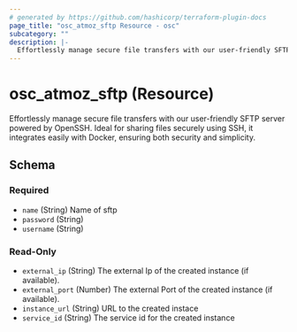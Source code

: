 ```yaml
---
# generated by https://github.com/hashicorp/terraform-plugin-docs
page_title: "osc_atmoz_sftp Resource - osc"
subcategory: ""
description: |-
  Effortlessly manage secure file transfers with our user-friendly SFTP server powered by OpenSSH. Ideal for sharing files securely using SSH, it integrates easily with Docker, ensuring both security and simplicity.
---
```


# osc_atmoz_sftp (Resource)

Effortlessly manage secure file transfers with our user-friendly SFTP server powered by OpenSSH. Ideal for sharing files securely using SSH, it integrates easily with Docker, ensuring both security and simplicity.



<!-- schema generated by tfplugindocs -->
## Schema

### Required

- `name` (String) Name of sftp
- `password` (String)
- `username` (String)

### Read-Only

- `external_ip` (String) The external Ip of the created instance (if available).
- `external_port` (Number) The external Port of the created instance (if available).
- `instance_url` (String) URL to the created instace
- `service_id` (String) The service id for the created instance
